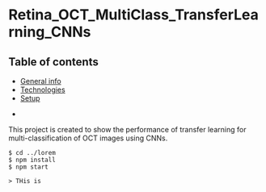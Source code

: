 # Retina_OCT_MultiClass_TransferLearning_CNNs
## Table of contents
* [General info](#general-info)
* [Technologies](#technologies)
* [Setup](#setup)
* ```
This project is created to show the performance of transfer learning for multi-classification of OCT images using CNNs.
```
$ cd ../lorem
$ npm install
$ npm start

> THis is
